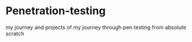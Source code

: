 # Penetration-testing
my journey and projects of my journey through pen testing from absolute scratch
